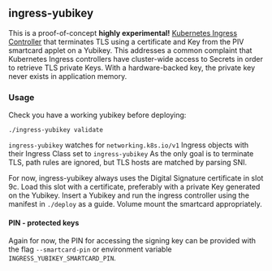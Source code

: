## ingress-yubikey

This is a proof-of-concept **highly experimental!**
[Kubernetes Ingress Controller](https://kubernetes.io/docs/concepts/services-networking/ingress-controllers/)
that terminates TLS using a certificate and Key from the PIV smartcard applet
on a Yubikey. This addresses a common complaint that Kubernetes Ingress
controllers have cluster-wide access to Secrets in order to retrieve 
TLS private Keys. With a hardware-backed key, the private key never exists 
in application memory.

### Usage

Check you have a working yubikey before deploying:

```shell
./ingress-yubikey validate
```

`ingress-yubikey` watches for `networking.k8s.io/v1` Ingress objects
with their Ingress Class set to `ingress-yubikey` As the only goal is
to terminate TLS, path rules are ignored, but TLS hosts are matched
by parsing SNI.

For now, ingress-yubikey always uses the Digital Signature certificate
in slot 9c. Load this slot with a certificate, preferably with a private
Key generated on the Yubikey. Insert a Yubikey and run the ingress
controller using the manifest in `./deploy` as a guide. Volume mount
the smartcard appropriately.

#### PIN - protected keys

Again for now, the PIN for accessing the signing key can be provided with
the flag `--smartcard-pin` or environment variable
`INGRESS_YUBIKEY_SMARTCARD_PIN`.
